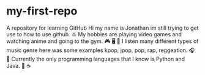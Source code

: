 # my-first-repo
A repository for learning GitHub
Hi my name is Jonathan im still trying to get use to how to use github. ♎
My hobbies are playing video games and watching anime and going to the gym. 🎮 🖥️ 💪
I listen many different types of music genre here was some examples kpop, jpop, pop, rap, reggeation. 🎧 🎵
Currently the only programming languages that I know is Python and Java. 🐍 ☕
